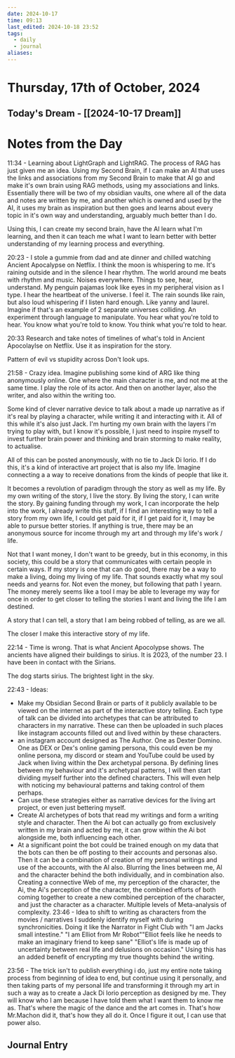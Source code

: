 ```yaml
---
date: 2024-10-17
time: 09:13
last_edited: 2024-10-18 23:52
tags:
  - daily
  - journal
aliases: 
---
```

# Thursday, 17th of October, 2024

## Today's Dream - [[2024-10-17 Dream]]

# Notes from the Day
11:34 - Learning about LightGraph and LightRAG. The process of RAG has just given me an idea. Using my Second Brain, if I can make an AI that uses the links and associations from my Second Brain to make that AI go and make it's own brain using RAG methods, using my associations and links. Essentially there will be two of my obsidian vaults, one where all of the data and notes are written by me, and another which is owned and used by the AI, it uses my brain as inspiration but then goes and learns about every topic in it's own way and understanding, arguably much better than I do.

Using this, I can create my second brain, have the AI learn what I'm learning, and then it can teach me what I want to learn better with better understanding of my learning process and everything.

20:23 - I stole a gummie from dad and ate dinner and chilled watching Ancient Apocalypse on Netflix.
I think the moon is whispering to me. It's raining outside and in the silence I hear rhythm. The world around me beats with rhythm and music. Noises everywhere. Things to see, hear, understand.
My penguin pajamas look like eyes in my peripheral vision as I type.
I hear the heartbeat of the universe.
I feel it. The rain sounds like rain, but also loud whispering if I listen hard enough. Like yanny and laurel. Imagine if that's an example of 2 separate universes colliding. An experiment through language to manipulate. You hear what you're told to hear. You know what you're told to know. You think what you're told to hear.

20:33 Research and take notes of timelines of what's told in Ancient Apocolaylse on Netflix.
Use it as inspiration for the story.

Pattern of evil vs stupidity across Don't look ups.

21:58 - Crazy idea. Imagine publishing some kind of ARG like thing anonymously online. One where the main character is me, and not me at the same time. I play the role of its actor. And then on another layer, also the writer, and also within the writing too.

Some kind of clever narrative device to talk about a made up narrative as if it's real by playing a character, while writing it and interacting with it. All of this while it's also just Jack. I'm hurting my own brain with the layers I'm trying to play with, but I know it's possible, I just need to inspire myself to invest further brain power and thinking and brain storming to make reality, to actualise.

All of this can be posted anonymously, with no tie to Jack Di Iorio. If I do this, it's a kind of interactive art project that is also my life. Imagine connecting a a way to receive donations from the kinds of people that like it.

It becomes a revolution of paradigm through the story as well as my life. By my own writing of the story, I live the story. By living the story, I can write the story. By gaining funding through my work, I can incorporate the help into the work, I already write this stuff, if I find an interesting way to tell a story from my own life, I could get paid for it, if I get paid for it, I may be able to pursue better stories. If anything is true, there may be an anonymous source for income through my art and through my life's work / life.

Not that I want money, I don't want to be greedy, but in this economy, in this society, this could be a story that communicates with certain people in certain ways. If my story is one that can do good, there may be a way to make a living, doing my living of my life. That sounds exactly what my soul needs and yearns for. Not even the money, but following that path I yearn. The money merely seems like a tool I may be able to leverage my way for once in order to get closer to telling the stories I want and living the life I am destined.

A story that I can tell, a story that I am being robbed of telling, as are we all.

The closer I make this interactive story of my life.

22:14 - Time is wrong. That is what Ancient Apocolypse shows. The ancients have aligned their buildings to sirius. It is 2023, of the number 23. I have been in contact with the Sirians.

The dog starts sirius. The brightest light in the sky.

22:43 - Ideas:
- Make my Obsidian Second Brain or parts of it publicly available to be viewed on the internet as part of the interactive story telling. Each type of talk can be divided into archetypes that can be attributed to characters in my narrative. These can then be uploaded in such places like instagram accounts filled out and lived within by these characters.
- an instagram account designed as The Author. One as Dexter Domino. One as DEX or Dex's online gaming persona, this could even be my online persona, my discord or steam and YouTube could be used by Jack when living within the Dex archetypal persona. By defining lines between my behaviour and it's archetypal patterns, I will then start dividing myself further into the defined characters. This will even help with noticing my behavioural patterns and taking control of them perhaps.
- Can use these strategies either as narrative devices for the living art project, or even just bettering myself.
- Create AI archetypes of bots that read my writings and form a writing style and character. Then the Ai bot can actually go from exclusively written in my brain and acted by me, it can grow within the Ai bot alongside me, both influencing each other.
- At a significant point the bot could be trained enough on my data that the bots can then be off posting to their accounts and personas also. Then it can be a combination of creation of my personal writings and use of the accounts, with the AI also. Blurring the lines between me, AI and the character behind the both individually, and in combination also. Creating a connective Web of me, my perception of the character, the Ai, the Ai's perception of the character, the combined efforts of both coming together to create a new combined perception of the character, and just the character as a character. Multiple levels of Meta-analysis of complexity.
23:46 - Idea to shift to writing as characters from the movies / narratives I suddenly identify myself with during synchronicities. Doing it like the Narrator in Fight Club with "I am Jacks small intestine."
"I am Elliot from Mr Robot""Elliot feels like he needs to make an imaginary friend to keep sane" "Elliot's life is made up of uncertainty between real life and delusions on occasion."
Using this has an added benefit of encrypting my true thoughts behind the writing.

23:56 - The trick isn't to publish everything i do, just my entire note taking process from beginning of idea to end, but continue using it personally, and then taking parts of my personal life and transforming it through my art in such a way as to create a Jack Di Iorio perception as designed by me. They will know who I am because I have told them what I want them to know me as. That's where the magic of the dance and the art comes in. That's how Mr.Machon did it, that's how they all do it. Once I figure it out, I can use that power also.

## Journal Entry
